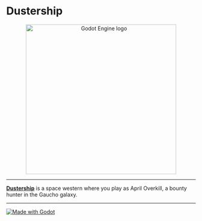 # Dustership

<p align="center">
  <a href="https://gutugutugames.itch.io/dustership">
    <img src="https://github.com/user-attachments/assets/e70b4402-e6c0-43e4-846b-a4742b39bfeb" width="400" alt="Godot Engine logo">
  </a>
</p>

***

**[Dustership](https://gutugutugames.itch.io/dustership)** is a space western where you play as April Overkill, a bounty hunter in the Gaucho galaxy.

***

[![Made with Godot](https://img.shields.io/badge/Made%20with-Godot-478CBF?style=flat&logo=godot%20engine&logoColor=white)](https://godotengine.org)
